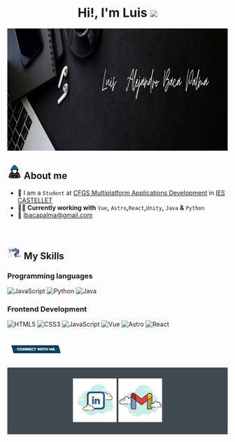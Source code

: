 <h1 align="center">Hi!,  I'm Luis <img src=
"https://media.giphy.com/media/hvRJCLFzcasrR4ia7z/giphy.gif" width="35"></h1>

<p align="center" >
 <img  height="280rem" alt="Banner" src="/Images/Banner.png" />
 </p>

<!--About Me-->

## <img src = "/Images/about_me.gif" width = 6.5%> About me

- :school: I am a `Student` at [CFGS Multiplatform Applications Development](https://inscastellet.cat/pla-destudis-cgs-dam/) in [IES CASTELLET](https://inscastellet.cat)
- :technologist: **Currently working with** `Vue`**,** `Astro`**,**`React`**,**`Unity`**,** `Java` **&** `Python`
- :email: lbacapalma@gmail.com
<br>

## <img src = "/Images/Right_Side.gif" width = 6.5%> My Skills

### Programming languages

![JavaScript](https://img.shields.io/badge/JavaScript-F7DF1E?style=flat-square&logo=JavaScript&logoColor=white)
![Python](https://img.shields.io/badge/Python-3776AB?style=flat-square&logo=Python&logoColor=white)
![Java](https://img.shields.io/badge/Java-007396?style=flat-square&logo=Java&logoColor=white)


### Frontend Development

![HTML5](https://img.shields.io/badge/HTML-E34F26?style=flat-square&logo=HTML5&logoColor=white)
![CSS3](https://img.shields.io/badge/CSS-1572B6?style=flat-square&logo=CSS3&logoColor=white)
![JavaScript](https://img.shields.io/badge/JavaScript-F7DF1E?style=flat-square&logo=JavaScript&logoColor=white)
![Vue](https://img.shields.io/badge/Vue.js-4FC08D?style=flat-square&logo=Vue.js&logoColor=white)
![Astro](https://img.shields.io/badge/Astro-FF5D01?style=flat-square&logo=Astro&logoColor=white)
![React](https://img.shields.io/badge/React-61DAFB?style=flat-square&logo=React&logoColor=black)

## <img src = "/Images/Connect-with-me.gif" width = 25%>
<div align="center" style="background:#414a50; padding: 25px 0;">
    <a href="https://www.linkedin.com/in/luis-alejandro-baca-palma-a61a6b2ba/">
        <img src="/Images/linkedin.png" alt="Connect on Linkedin">
    </a>
    <a href="mailto:lbacapalma@gmail.com">
        <img src="/Images/gmail.png" alt="Email">
    </a>
</div>

